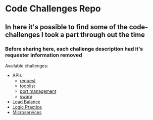 # Code Challenges Repo

## In here it's possible to find some of the code-challenges I took a part through out the time

### Before sharing here, each challenge description had it's requester information removed

Available challenges:

- APIs
  - [request](./apis/request)
  - [todolist](./apis/todolist)
  - [port management](./apis/ports)
  - [swapi](./apis/swapi)
- [Load Balance](./load-balance-01)
- [Logic Practice](./logic-practice-01)
- [Microservices](./microservices)
